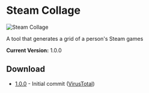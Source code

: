 Steam Collage
=============

![Steam Collage](http://i.imgur.com/FX0rgSi.png "Steam Collage")

A tool that generates a grid of a person's Steam games

**Current Version:** 1.0.0

## Download
* [1.0.0](http://www.mediafire.com/download/8hswcwh8y062hnb/Steam%2520Collage.exe) - Initial commit ([VirusTotal](https://www.virustotal.com/en/file/bc45aad283aedb664a92137e3d96ff04f07cb22dbcfcece34b473d125f0aa0b1/analysis/1385356872/))
